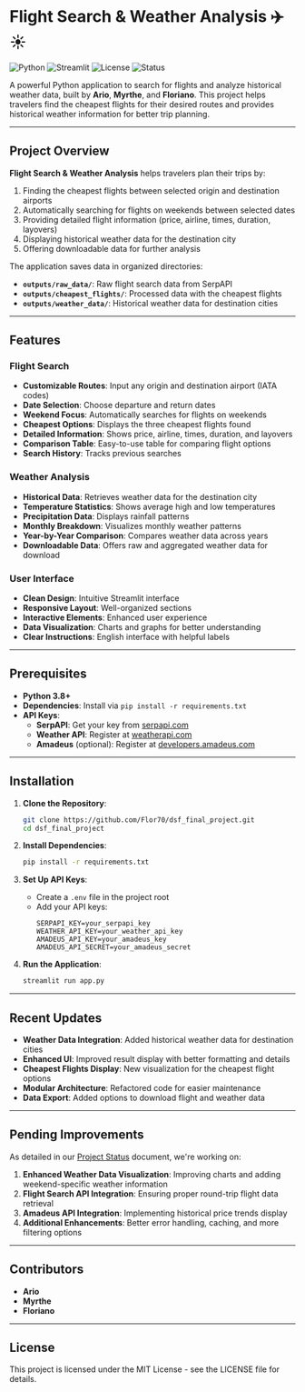 # Flight Search & Weather Analysis ✈️☀️

![Python](https://img.shields.io/badge/Python-3.8+-blue.svg)
![Streamlit](https://img.shields.io/badge/Streamlit-1.0+-red.svg)
![License](https://img.shields.io/badge/License-MIT-green.svg)
![Status](https://img.shields.io/badge/Status-Active-brightgreen.svg)

A powerful Python application to search for flights and analyze historical weather data, built by **Ario**, **Myrthe**, and **Floriano**. This project helps travelers find the cheapest flights for their desired routes and provides historical weather information for better trip planning.

---

## Project Overview

**Flight Search & Weather Analysis** helps travelers plan their trips by:
1. Finding the cheapest flights between selected origin and destination airports
2. Automatically searching for flights on weekends between selected dates
3. Providing detailed flight information (price, airline, times, duration, layovers)
4. Displaying historical weather data for the destination city
5. Offering downloadable data for further analysis

The application saves data in organized directories:
- **`outputs/raw_data/`**: Raw flight search data from SerpAPI
- **`outputs/cheapest_flights/`**: Processed data with the cheapest flights
- **`outputs/weather_data/`**: Historical weather data for destination cities

---

## Features

### Flight Search
- **Customizable Routes**: Input any origin and destination airport (IATA codes)
- **Date Selection**: Choose departure and return dates
- **Weekend Focus**: Automatically searches for flights on weekends
- **Cheapest Options**: Displays the three cheapest flights found
- **Detailed Information**: Shows price, airline, times, duration, and layovers
- **Comparison Table**: Easy-to-use table for comparing flight options
- **Search History**: Tracks previous searches

### Weather Analysis
- **Historical Data**: Retrieves weather data for the destination city
- **Temperature Statistics**: Shows average high and low temperatures
- **Precipitation Data**: Displays rainfall patterns
- **Monthly Breakdown**: Visualizes monthly weather patterns
- **Year-by-Year Comparison**: Compares weather data across years
- **Downloadable Data**: Offers raw and aggregated weather data for download

### User Interface
- **Clean Design**: Intuitive Streamlit interface
- **Responsive Layout**: Well-organized sections
- **Interactive Elements**: Enhanced user experience
- **Data Visualization**: Charts and graphs for better understanding
- **Clear Instructions**: English interface with helpful labels

---

## Prerequisites

- **Python 3.8+**
- **Dependencies**: Install via `pip install -r requirements.txt`
- **API Keys**:
  - **SerpAPI**: Get your key from [serpapi.com](https://serpapi.com)
  - **Weather API**: Register at [weatherapi.com](https://www.weatherapi.com)
  - **Amadeus** (optional): Register at [developers.amadeus.com](https://developers.amadeus.com)

---

## Installation

1. **Clone the Repository**:
   ```bash
   git clone https://github.com/Flor70/dsf_final_project.git
   cd dsf_final_project
   ```

2. **Install Dependencies**:
   ```bash
   pip install -r requirements.txt
   ```

3. **Set Up API Keys**:
   - Create a `.env` file in the project root
   - Add your API keys:
     ```
     SERPAPI_KEY=your_serpapi_key
     WEATHER_API_KEY=your_weather_api_key
     AMADEUS_API_KEY=your_amadeus_key
     AMADEUS_API_SECRET=your_amadeus_secret
     ```

4. **Run the Application**:
   ```bash
   streamlit run app.py
   ```

---

## Recent Updates

- **Weather Data Integration**: Added historical weather data for destination cities
- **Enhanced UI**: Improved result display with better formatting and details
- **Cheapest Flights Display**: New visualization for the cheapest flight options
- **Modular Architecture**: Refactored code for easier maintenance
- **Data Export**: Added options to download flight and weather data

---

## Pending Improvements

As detailed in our [Project Status](project_status.md) document, we're working on:

1. **Enhanced Weather Data Visualization**: Improving charts and adding weekend-specific weather information
2. **Flight Search API Integration**: Ensuring proper round-trip flight data retrieval
3. **Amadeus API Integration**: Implementing historical price trends display
4. **Additional Enhancements**: Better error handling, caching, and more filtering options

---

## Contributors

- **Ario**
- **Myrthe**
- **Floriano**

---

## License

This project is licensed under the MIT License - see the LICENSE file for details.
